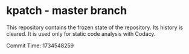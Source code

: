 # kpatch - master branch

This repository contains the frozen state of the repository.
Its history is cleared. It is used only for static code
analysis with Codacy.

Commit Time: 1734548259